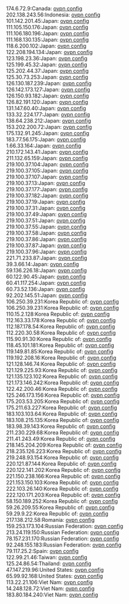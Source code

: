 174.6.72.9:Canada: [ovpn config](vpn/174_6_72_9.ovpn)  
202.138.243.56:Indonesia: [ovpn config](vpn/202_138_243_56.ovpn)  
101.142.201.45:Japan: [ovpn config](vpn/101_142_201_45.ovpn)  
111.105.150.176:Japan: [ovpn config](vpn/111_105_150_176.ovpn)  
111.106.180.196:Japan: [ovpn config](vpn/111_106_180_196.ovpn)  
111.168.130.135:Japan: [ovpn config](vpn/111_168_130_135.ovpn)  
118.6.200.102:Japan: [ovpn config](vpn/118_6_200_102.ovpn)  
122.208.194.134:Japan: [ovpn config](vpn/122_208_194_134.ovpn)  
123.198.23.36:Japan: [ovpn config](vpn/123_198_23_36.ovpn)  
125.199.45.32:Japan: [ovpn config](vpn/125_199_45_32.ovpn)  
125.202.44.37:Japan: [ovpn config](vpn/125_202_44_37.ovpn)  
125.30.73.253:Japan: [ovpn config](vpn/125_30_73_253.ovpn)  
126.130.187.239:Japan: [ovpn config](vpn/126_130_187_239.ovpn)  
126.142.173.127:Japan: [ovpn config](vpn/126_142_173_127.ovpn)  
126.150.93.182:Japan: [ovpn config](vpn/126_150_93_182.ovpn)  
126.82.191.120:Japan: [ovpn config](vpn/126_82_191_120.ovpn)  
131.147.60.40:Japan: [ovpn config](vpn/131_147_60_40.ovpn)  
133.32.224.177:Japan: [ovpn config](vpn/133_32_224_177.ovpn)  
138.64.238.212:Japan: [ovpn config](vpn/138_64_238_212.ovpn)  
153.202.200.72:Japan: [ovpn config](vpn/153_202_200_72.ovpn)  
175.132.91.245:Japan: [ovpn config](vpn/175_132_91_245.ovpn)  
183.77.56.175:Japan: [ovpn config](vpn/183_77_56_175.ovpn)  
1.66.33.164:Japan: [ovpn config](vpn/1_66_33_164.ovpn)  
210.172.143.41:Japan: [ovpn config](vpn/210_172_143_41.ovpn)  
211.132.65.159:Japan: [ovpn config](vpn/211_132_65_159.ovpn)  
219.100.37.104:Japan: [ovpn config](vpn/219_100_37_104.ovpn)  
219.100.37.105:Japan: [ovpn config](vpn/219_100_37_105.ovpn)  
219.100.37.107:Japan: [ovpn config](vpn/219_100_37_107.ovpn)  
219.100.37.13:Japan: [ovpn config](vpn/219_100_37_13.ovpn)  
219.100.37.177:Japan: [ovpn config](vpn/219_100_37_177.ovpn)  
219.100.37.182:Japan: [ovpn config](vpn/219_100_37_182.ovpn)  
219.100.37.19:Japan: [ovpn config](vpn/219_100_37_19.ovpn)  
219.100.37.31:Japan: [ovpn config](vpn/219_100_37_31.ovpn)  
219.100.37.49:Japan: [ovpn config](vpn/219_100_37_49.ovpn)  
219.100.37.51:Japan: [ovpn config](vpn/219_100_37_51.ovpn)  
219.100.37.55:Japan: [ovpn config](vpn/219_100_37_55.ovpn)  
219.100.37.58:Japan: [ovpn config](vpn/219_100_37_58.ovpn)  
219.100.37.86:Japan: [ovpn config](vpn/219_100_37_86.ovpn)  
219.100.37.87:Japan: [ovpn config](vpn/219_100_37_87.ovpn)  
219.100.37.96:Japan: [ovpn config](vpn/219_100_37_96.ovpn)  
221.71.233.87:Japan: [ovpn config](vpn/221_71_233_87.ovpn)  
39.3.66.14:Japan: [ovpn config](vpn/39_3_66_14.ovpn)  
59.136.226.18:Japan: [ovpn config](vpn/59_136_226_18.ovpn)  
60.122.90.45:Japan: [ovpn config](vpn/60_122_90_45.ovpn)  
60.41.117.254:Japan: [ovpn config](vpn/60_41_117_254.ovpn)  
60.73.52.136:Japan: [ovpn config](vpn/60_73_52_136.ovpn)  
92.202.145.51:Japan: [ovpn config](vpn/92_202_145_51.ovpn)  
106.250.39.231:Korea Republic of: [ovpn config](vpn/106_250_39_231.ovpn)  
106.250.39.231:Korea Republic of: [ovpn config](vpn/106_250_39_231.ovpn)  
110.15.2.128:Korea Republic of: [ovpn config](vpn/110_15_2_128.ovpn)  
112.163.33.178:Korea Republic of: [ovpn config](vpn/112_163_33_178.ovpn)  
112.187.178.54:Korea Republic of: [ovpn config](vpn/112_187_178_54.ovpn)  
112.220.30.58:Korea Republic of: [ovpn config](vpn/112_220_30_58.ovpn)  
115.90.91.30:Korea Republic of: [ovpn config](vpn/115_90_91_30.ovpn)  
118.45.101.181:Korea Republic of: [ovpn config](vpn/118_45_101_181.ovpn)  
119.149.81.85:Korea Republic of: [ovpn config](vpn/119_149_81_85.ovpn)  
119.192.208.16:Korea Republic of: [ovpn config](vpn/119_192_208_16.ovpn)  
121.128.146.74:Korea Republic of: [ovpn config](vpn/121_128_146_74.ovpn)  
121.129.225.93:Korea Republic of: [ovpn config](vpn/121_129_225_93.ovpn)  
121.135.123.102:Korea Republic of: [ovpn config](vpn/121_135_123_102.ovpn)  
121.173.146.242:Korea Republic of: [ovpn config](vpn/121_173_146_242.ovpn)  
122.42.200.46:Korea Republic of: [ovpn config](vpn/122_42_200_46.ovpn)  
125.246.173.156:Korea Republic of: [ovpn config](vpn/125_246_173_156.ovpn)  
175.203.53.205:Korea Republic of: [ovpn config](vpn/175_203_53_205.ovpn)  
175.211.63.227:Korea Republic of: [ovpn config](vpn/175_211_63_227.ovpn)  
183.103.103.64:Korea Republic of: [ovpn config](vpn/183_103_103_64.ovpn)  
183.108.215.135:Korea Republic of: [ovpn config](vpn/183_108_215_135.ovpn)  
183.98.39.143:Korea Republic of: [ovpn config](vpn/183_98_39_143.ovpn)  
211.230.229.68:Korea Republic of: [ovpn config](vpn/211_230_229_68.ovpn)  
211.41.243.49:Korea Republic of: [ovpn config](vpn/211_41_243_49.ovpn)  
218.145.204.209:Korea Republic of: [ovpn config](vpn/218_145_204_209.ovpn)  
218.235.126.223:Korea Republic of: [ovpn config](vpn/218_235_126_223.ovpn)  
219.248.93.154:Korea Republic of: [ovpn config](vpn/219_248_93_154.ovpn)  
220.121.87.144:Korea Republic of: [ovpn config](vpn/220_121_87_144.ovpn)  
220.122.141.202:Korea Republic of: [ovpn config](vpn/220_122_141_202.ovpn)  
221.150.238.166:Korea Republic of: [ovpn config](vpn/221_150_238_166.ovpn)  
221.153.150.103:Korea Republic of: [ovpn config](vpn/221_153_150_103.ovpn)  
222.103.26.140:Korea Republic of: [ovpn config](vpn/222_103_26_140.ovpn)  
222.120.171.203:Korea Republic of: [ovpn config](vpn/222_120_171_203.ovpn)  
58.150.189.252:Korea Republic of: [ovpn config](vpn/58_150_189_252.ovpn)  
59.26.209.55:Korea Republic of: [ovpn config](vpn/59_26_209_55.ovpn)  
59.29.9.22:Korea Republic of: [ovpn config](vpn/59_29_9_22.ovpn)  
217.138.212.58:Romania: [ovpn config](vpn/217_138_212_58.ovpn)  
159.253.173.104:Russian Federation: [ovpn config](vpn/159_253_173_104.ovpn)  
213.24.119.150:Russian Federation: [ovpn config](vpn/213_24_119_150.ovpn)  
78.157.231.170:Russian Federation: [ovpn config](vpn/78_157_231_170.ovpn)  
92.248.155.183:Russian Federation: [ovpn config](vpn/92_248_155_183.ovpn)  
79.117.25.2:Spain: [ovpn config](vpn/79_117_25_2.ovpn)  
122.99.21.46:Taiwan: [ovpn config](vpn/122_99_21_46.ovpn)  
125.24.86.54:Thailand: [ovpn config](vpn/125_24_86_54.ovpn)  
47.147.219.96:United States: [ovpn config](vpn/47_147_219_96.ovpn)  
65.99.92.168:United States: [ovpn config](vpn/65_99_92_168.ovpn)  
113.22.21.106:Viet Nam: [ovpn config](vpn/113_22_21_106.ovpn)  
14.248.128.72:Viet Nam: [ovpn config](vpn/14_248_128_72.ovpn)  
183.80.184.240:Viet Nam: [ovpn config](vpn/183_80_184_240.ovpn)  
